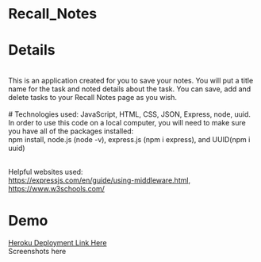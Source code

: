 # Recall_Notes
# Details
<br>
This is an application created for you to save your notes. You will put a title name for the task and noted details about the task. You can save, add and delete tasks to your Recall Notes page as you wish. 
<br>
<br>
# Technologies used:
JavaScript, HTML, CSS, JSON, Express, node, uuid.
<br>
In order to use this code on a local computer, you will need to make sure you have all of the packages installed:
<br>
npm install, node.js (node -v), express.js (npm i express), and UUID(npm i uuid)
<br>
<br>

Helpful websites used:
<br>
https://expressjs.com/en/guide/using-middleware.html, https://www.w3schools.com/
<br>

# Demo
<a href="https://recall-your-notes.herokuapp.com/">Heroku Deployment Link Here</a>
<br>
Screenshots here
